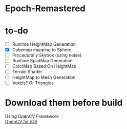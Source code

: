 # Epoch-Remastered

# to-do
* [ ] Runtime HeightMap Generation
* [x] Cubemap mapping to Sphere  
* [ ] Procedurally Skybox (using noise)
* [ ] Runtime SplatMap Generation
* [ ] ColorMap Based On HeightMap
* [ ] Terrain Shader
* [ ] HeightMap to Mesh Generation
* [ ] Voxels? Or Triangles

# Download them before build
Using OpenCV Framework  
[OpenCV for iOS](http://sourceforge.net/projects/opencvlibrary/files/opencv-ios/3.1.0/opencv2.framework.zip/download)
